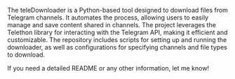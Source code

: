The teleDownloader is a Python-based tool designed to download files from Telegram channels. It automates the process, allowing users to easily manage and save content shared in channels. The project leverages the Telethon library for interacting with the Telegram API, making it efficient and customizable. The repository includes scripts for setting up and running the downloader, as well as configurations for specifying channels and file types to download.

If you need a detailed README or any other information, let me know!
